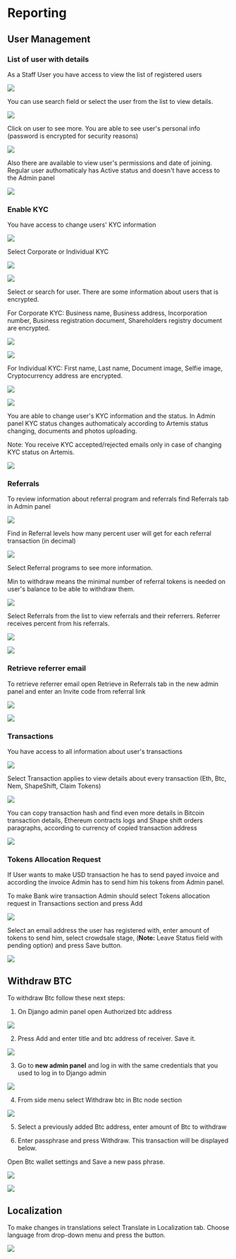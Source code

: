 # Reporting

## **User Management**

### **List of user with details**

As a Staff User you have access to view the list of registered users

![](../../.gitbook/assets/image%20%288%29.png)

You can use search field or select the user from the list to view details.

![](../../.gitbook/assets/image%20%2815%29.png)

Click on user to see more. You are able to see user's personal info \(password is encrypted for security reasons\)

![](../../.gitbook/assets/image%20%2819%29.png)

Also there are available to view user's permissions and date of joining. Regular user authomaticaly has Active status and doesn't have access to the Admin panel

![](../../.gitbook/assets/image%20%283%29.png)

### **Enable KYC**

You have access to change users' KYC information

![](../../.gitbook/assets/image%20%2814%29.png)

Select Corporate or Individual KYC

![](../../.gitbook/assets/image%20%2841%29.png)

![](../../.gitbook/assets/image%20%2831%29.png)

Select or search for user. There are some information about users that is encrypted.

For Corporate KYC: Business name, Business address, Incorporation number, Business registration document, Shareholders registry document are encrypted.

![](../../.gitbook/assets/image%20%287%29.png)

![](../../.gitbook/assets/image%20%285%29.png)

For Individual KYC: First name, Last name, Document image, Selfie image, Cryptocurrency address are encrypted.

![](../../.gitbook/assets/image%20%2833%29.png)

![](../../.gitbook/assets/image%20%2839%29.png)

You are able to change user's KYC information and the status. In Admin panel KYC status changes authomaticaly according to Artemis status changing, documents and photos uploading.

Note: You receive KYC accepted/rejected emails only in case of changing KYC status on Artemis.

![](../../.gitbook/assets/image%20%2835%29.png)



### **Referrals**

To review information about referral program and referrals find Referrals tab in Admin panel

![](../../.gitbook/assets/image%20%2824%29.png)

Find in Referral levels how many percent user will get for each referral transaction \(in decimal\)

![](../../.gitbook/assets/image%20%2836%29.png)

Select Referral programs to see more information.

Min to withdraw means the minimal number of referral tokens is needed on user's balance to be able to withdraw them.

![](../../.gitbook/assets/image%20%2830%29.png)

Select Referrals from the list to view referrals and their referrers. Referrer receives percent from his referrals.

![](../../.gitbook/assets/image%20%2826%29.png)

![](../../.gitbook/assets/image%20%2811%29.png)

### **Retrieve referrer email**

To retrieve referrer email open Retrieve in Referrals tab in the new admin panel and enter an Invite code from referral link

![](../../.gitbook/assets/image%20%2820%29.png)

![](../../.gitbook/assets/image%20%2822%29.png)

### **Transactions**

You have access to all information about user's transactions

![](../../.gitbook/assets/image%20%282%29.png)

Select Transaction applies to view details about every transaction \(Eth, Btc, Nem, ShapeShift, Claim Tokens\)

![](../../.gitbook/assets/image%20%281%29.png)

You can copy transaction hash and find even more details in Bitcoin transaction details, Ethereum contracts logs and Shape shift orders paragraphs, according to currency of copied transaction address

![](../../.gitbook/assets/image%20%2828%29.png)

### **Tokens Allocation Request**

If User wants to make USD transaction he has to send payed invoice and according the invoice Admin has to send him his tokens from Admin panel.

To make Bank wire transaction Admin should select Tokens allocation request in Transactions section and press Add

![](../../.gitbook/assets/image.png)

Select an email address the user has registered with, enter amount of tokens to send him, select crowdsale stage, \(**Note:** Leave Status field with pending option\) and press Save button.

![](../../.gitbook/assets/image%20%2810%29.png)

## **Withdraw BTC**

To withdraw Btc follow these next steps:

1. On Django admin panel open Authorized btc address



![](../../.gitbook/assets/image%20%2821%29.png)

2. Press Add and enter  title and btc address of receiver. Save it.

![](../../.gitbook/assets/image%20%2829%29.png)

3. Go to **new admin panel** and log in with the same credentials that you used to log in to Django admin

![](../../.gitbook/assets/image%20%2817%29.png)

4. From side menu select Withdraw btc in Btc node section

![](../../.gitbook/assets/image%20%2834%29.png)

5. Select a previously added Btc address, enter amount of Btc to withdraw

6. Enter passphrase and press Withdraw. This transaction will be displayed below.

Open Btc wallet settings and Save a new pass phrase. 

![](../../.gitbook/assets/image%20%2837%29.png)

![](../../.gitbook/assets/image%20%286%29.png)

## Localization

To make changes in translations select Translate in Localization tab. Choose language from drop-down menu and press the button.

![](../../.gitbook/assets/image%20%2842%29.png)

